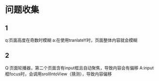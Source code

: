# 问题收集
## 1 
  q:页面高度在奇数时模糊
  a:在使用tranlateY时，页面整体内容就会模糊
## 2
  Q:页面轮播器，第二个页面含有input框且自动聚焦，导致内容会有偏移
  A:input框focus时，会调用srollIntoView（猜测），导致内容偏移
